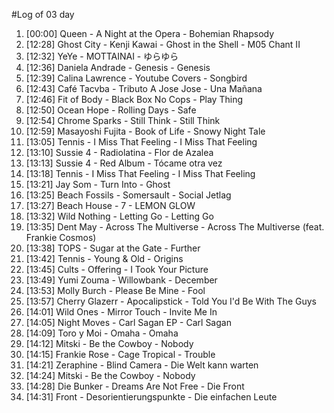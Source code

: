 #Log of 03 day

1. [00:00] Queen - A Night at the Opera - Bohemian Rhapsody
1. [12:28] Ghost City - Kenji Kawai - Ghost in the Shell - M05 Chant II
1. [12:32] YeYe - MOTTAINAI - ゆらゆら
1. [12:36] Daniela Andrade - Genesis - Genesis
1. [12:39] Calina Lawrence - Youtube Covers - Songbird
1. [12:43] Café Tacvba - Tributo A Jose Jose - Una Mañana
1. [12:46] Fit of Body - Black Box No Cops - Play Thing
1. [12:50] Ocean Hope - Rolling Days - Safe
1. [12:54] Chrome Sparks - Still Think - Still Think
1. [12:59] Masayoshi Fujita - Book of Life - Snowy Night Tale
1. [13:05] Tennis - I Miss That Feeling - I Miss That Feeling
1. [13:10] Sussie 4 - Radiolatina - Flor de Azalea
1. [13:13] Sussie 4 - Red Album - Tócame otra vez
1. [13:18] Tennis - I Miss That Feeling - I Miss That Feeling
1. [13:21] Jay Som - Turn Into - Ghost
1. [13:25] Beach Fossils - Somersault - Social Jetlag
1. [13:27] Beach House - 7 - LEMON GLOW
1. [13:32] Wild Nothing - Letting Go - Letting Go
1. [13:35] Dent May - Across The Multiverse - Across The Multiverse (feat. Frankie Cosmos)
1. [13:38] TOPS - Sugar at the Gate - Further
1. [13:42] Tennis - Young & Old - Origins
1. [13:45] Cults - Offering - I Took Your Picture
1. [13:49] Yumi Zouma - Willowbank - December
1. [13:53] Molly Burch - Please Be Mine - Fool
1. [13:57] Cherry Glazerr - Apocalipstick - Told You I'd Be With The Guys
1. [14:01] Wild Ones - Mirror Touch - Invite Me In
1. [14:05] Night Moves - Carl Sagan EP - Carl Sagan
1. [14:09] Toro y Moi - Omaha - Omaha
1. [14:12] Mitski - Be the Cowboy - Nobody
1. [14:15] Frankie Rose - Cage Tropical - Trouble
1. [14:21] Zeraphine - Blind Camera - Die Welt kann warten
1. [14:24] Mitski - Be the Cowboy - Nobody
1. [14:28] Die Bunker - Dreams Are Not Free - Die Front
1. [14:31] Front - Desorientierungspunkte - Die einfachen Leute
